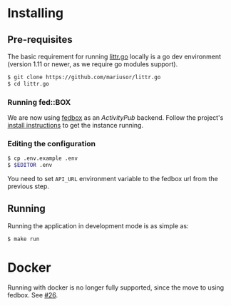 # Installing

## Pre-requisites

The basic requirement for running [littr.go](https://github.com/mariusor/littr.go) locally is a 
go dev environment (version 1.11 or newer, as we require go modules support). 

```sh
$ git clone https://github.com/mariusor/littr.go
$ cd littr.go
```

### Running fed::BOX

We are now using [fedbox](https://github.com/go-ap/fedbox) as an *ActivityPub* backend.
Follow the project's [install instructions]((https://github.com/go-ap/fedbox/blob/master/doc/INSTALL.md)) to get the instance running. 

### Editing the configuration 

```sh
$ cp .env.example .env
$ $EDITOR .env
```

You need to set `API_URL` environment variable to the fedbox url from the previous step.

## Running 

Running the application in development mode is as simple as: 

```sh
$ make run
```

# Docker

Running with docker is no longer fully supported, since the move to using fedbox. 
See [#26](https://github.com/mariusor/littr.go/issues/26). 

<!--
Go to the littr.go working directory and copy your `.env` file to the docker folder:

```sh
$ cp .env ./docker/
```

In the `docker/.env` file we need to modify the `DB_HOST` value to match the name of the postgres container from the 
[docker/docker-compose.yaml](../docker/docker-compose.yaml). The default is `db`.

Then, as a user in the docker group, just run:
```sh
$ make compose
```
-->
